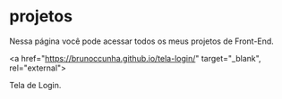 # projetos
 Nessa página você pode acessar todos os meus projetos de Front-End.

 <a href="https://brunoccunha.github.io/tela-login/" target="_blank", rel="external"><p>Tela de Login.</p></a>
